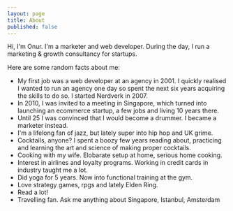 ```yaml
---
layout: page
title: About
published: false
---
```


Hi, I'm Onur. I'm a marketer and web developer. During the day, I run a marketing & growth consultancy for startups.

Here are some random facts about me:

- My first job was a web developer at an agency in 2001. I quickly realised I wanted to run an agency one day so spent the next six years acquiring the skills to do so. I started Nerdverk in 2007.
- In 2010, I was invited to a meeting in Singapore, which turned into launching an ecommerce startup, a few jobs and living 10 years there.
- Until 25 I was convinced that I would become a drummer. I became a marketer instead.
- I'm a lifelong fan of jazz, but lately super into hip hop and UK grime.
- Cocktails, anyone? I spent a boozy few years reading about, practicing and learning the art and science of making proper cocktails.
- Cooking with my wife. Elobarate setup at home, serious home cooking.
- Interest in airlines and loyalty programs. Working in credit cards in industry taught me a lot.
- Did yoga for 5 years. Now into functional training at the gym.
- Love strategy games, rpgs and lately Elden Ring.
- Read a lot!
- Travelling fan. Ask me anything about Singapore, Istanbul, Amsterdam
